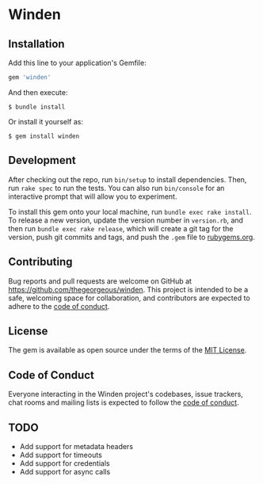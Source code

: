 # Winden

## Installation

Add this line to your application's Gemfile:

```ruby
gem 'winden'
```

And then execute:

    $ bundle install

Or install it yourself as:

    $ gem install winden

## Development

After checking out the repo, run `bin/setup` to install dependencies. Then, run `rake spec` to run the tests. You can also run `bin/console` for an interactive prompt that will allow you to experiment.

To install this gem onto your local machine, run `bundle exec rake install`. To release a new version, update the version number in `version.rb`, and then run `bundle exec rake release`, which will create a git tag for the version, push git commits and tags, and push the `.gem` file to [rubygems.org](https://rubygems.org).

## Contributing

Bug reports and pull requests are welcome on GitHub at https://github.com/thegeorgeous/winden. This project is intended to be a safe, welcoming space for collaboration, and contributors are expected to adhere to the [code of conduct](https://github.com/thegeorgeous/winden/blob/master/CODE_OF_CONDUCT.md).


## License

The gem is available as open source under the terms of the [MIT License](https://opensource.org/licenses/MIT).

## Code of Conduct

Everyone interacting in the Winden project's codebases, issue trackers, chat rooms and mailing lists is expected to follow the [code of conduct](https://github.com/thegeorgeous/winden/blob/master/CODE_OF_CONDUCT.md).

## TODO
- Add support for metadata headers
- Add support for timeouts
- Add support for credentials
- Add support for async calls
